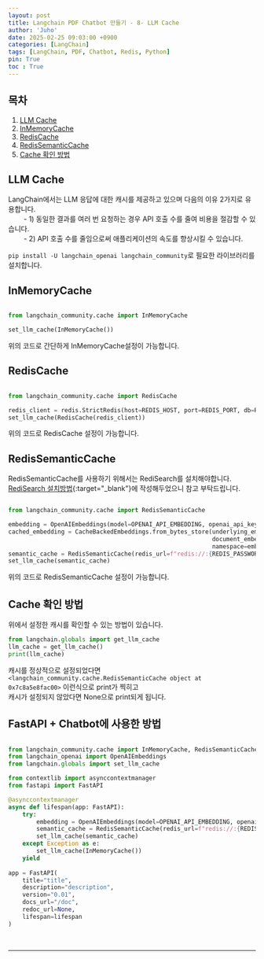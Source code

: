 ```yaml
---
layout: post
title: Langchain PDF Chatbot 만들기 - 8- LLM Cache
author: 'Juho'
date: 2025-02-25 09:03:00 +0900
categories: [LangChain]
tags: [LangChain, PDF, Chatbot, Redis, Python]
pin: True
toc : True
---
```


<style>
  th{
    font-weight: bold;
    text-align: center;
    background-color: white;
  }
  td{
    background-color: white;
  }

</style>

## 목차
1. [LLM Cache](#llm-cache)
2. [InMemoryCache](#inmemorycache)
3. [RedisCache](#rediscache)
4. [RedisSemanticCache](#redissemanticcache)
5. [Cache 확인 방법](#cache-확인-방법)

## LLM Cache
LangChain에서는 LLM 응답에 대한 캐시를 제공하고 있으며 다음의 이유 2가지로 유용합니다.<br/>
&nbsp;&nbsp;&nbsp;&nbsp;&nbsp;&nbsp;&nbsp;&nbsp;- 1) 동일한 결과를 여러 번 요청하는 경우 API 호출 수를 줄여 비용을 절감할 수 있습니다.<br/>
&nbsp;&nbsp;&nbsp;&nbsp;&nbsp;&nbsp;&nbsp;&nbsp;- 2) API 호출 수를 줄임으로써 애플리케이션의 속도를 향상시킬 수 있습니다.<br/>

`pip install -U langchain_openai langchain_community`로 필요한 라이브러리를 설치합니다.<br/>


## InMemoryCache
```python

from langchain_community.cache import InMemoryCache

set_llm_cache(InMemoryCache())
```
위의 코드로 간단하게 InMemoryCache설정이 가능합니다.<br/>


## RedisCache
```python

from langchain_community.cache import RedisCache

redis_client = redis.StrictRedis(host=REDIS_HOST, port=REDIS_PORT, db=REDIS_DB, password=REDIS_PASSWORD, decode_responses=True)
set_llm_cache(RedisCache(redis_client))
```

위의 코드로 RedisCache 설정이 가능합니다.<br/>

## RedisSemanticCache
RedisSemanticCache를 사용하기 위해서는 RediSearch를 설치해야합니다.<br/>
[RediSearch 설치방법](https://juhoplayground.github.io/posts/RedisSearch/){:target="_blank"}에 작성해두었으니 참고 부탁드립니다.<br/>
```python

from langchain_community.cache import RedisSemanticCache

embedding = OpenAIEmbeddings(model=OPENAI_API_EMBEDDING, openai_api_key=OPENAI_API_KEY)
cached_embedding = CacheBackedEmbeddings.from_bytes_store(underlying_embeddings=embedding,
                                                          document_embedding_cache=LocalFileStore(EMBEDDING_CACHE_FOLDER),
                                                          namespace=embedding.model)
semantic_cache = RedisSemanticCache(redis_url=f"redis://:{REDIS_PASSWORD}@{REDIS_HOST}:{REDIS_PORT}/{REDIS_DB}", embedding=cached_embedding, score_threshold=0.2)
set_llm_cache(semantic_cache)

```
위의 코드로 RedisSemanticCache 설정이 가능합니다.<br/>

## Cache 확인 방법
위에서 설정한 캐시를 확인할 수 있는 방법이 있습니다.<br/>

```python
from langchain.globals import get_llm_cache
llm_cache = get_llm_cache()
print(llm_cache)
```

캐시를 정상적으로 설정되었다면 `<langchain_community.cache.RedisSemanticCache object at 0x7c8a5e8fac00>` 이런식으로 print가 찍히고 <br/>
캐시가 설정되지 않았다면 None으로 print되게 됩니다.<br/>


## FastAPI + Chatbot에 사용한 방법
```python

from langchain_community.cache import InMemoryCache, RedisSemanticCache
from langchain_openai import OpenAIEmbeddings
from langchain.globals import set_llm_cache

from contextlib import asynccontextmanager
from fastapi import FastAPI

@asynccontextmanager
async def lifespan(app: FastAPI):
    try:
        embedding = OpenAIEmbeddings(model=OPENAI_API_EMBEDDING, openai_api_key=OPENAI_API_KEY)
        semantic_cache = RedisSemanticCache(redis_url=f"redis://:{REDIS_PASSWORD}@{REDIS_HOST}:{REDIS_PORT}/{REDIS_DB}", embedding=embedding, score_threshold=0)
        set_llm_cache(semantic_cache)
    except Exception as e:
        set_llm_cache(InMemoryCache())
    yield
    
app = FastAPI(
    title="title",
    description="description",
    version="0.01",
    docs_url="/doc",
    redoc_url=None,
    lifespan=lifespan
)

```


<br/>

--- 
